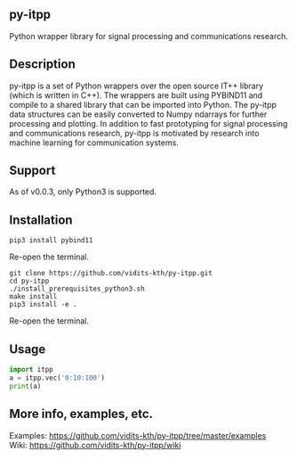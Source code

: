 ## py-itpp
Python wrapper library for signal processing and communications research.

## Description
py-itpp is a set of Python wrappers over the open source IT++ library (which is written in C++). The wrappers are built using PYBIND11 and compile to a shared library that can be imported into Python. The py-itpp data structures can be easily converted to Numpy ndarrays for further processing and plotting. In addition to fast prototyping for signal processing and communications research, py-itpp is motivated by research into machine learning for communication systems.  

## Support
As of v0.0.3, only Python3 is supported.

## Installation

```
pip3 install pybind11
```
Re-open the terminal.  

```
git clone https://github.com/vidits-kth/py-itpp.git
cd py-itpp  
./install_prerequisites_python3.sh  
make install  
pip3 install -e .  
```
Re-open the terminal.  


## Usage
```python
import itpp
a = itpp.vec('0:10:100')  
print(a)  
```
## More info, examples, etc.
Examples: https://github.com/vidits-kth/py-itpp/tree/master/examples  
Wiki: https://github.com/vidits-kth/py-itpp/wiki
